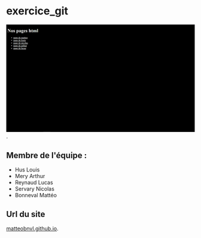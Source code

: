 # exercice_git

![Image de la page index](Capture.PNG "Titre de l'image").

## Membre de l'équipe :
 - Hus Louis
 - Mery Arthur
 - Reynaud Lucas
 - Servary Nicolas
 - Bonneval Mattéo

 ## Url du site
[matteobnvl.github.io](https://matteobnvl.github.io/exercice_git/).
